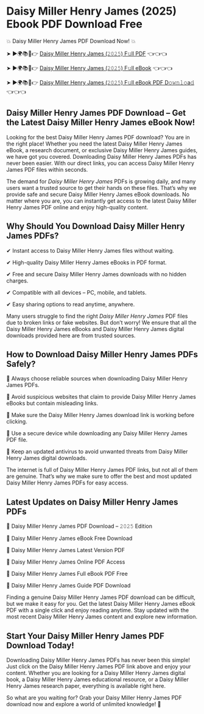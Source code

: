 # Daisy Miller Henry James (2025) Ebook PDF Download Free

💥 Daisy Miller Henry James PDF Download Now! 💥

➤ ►🌍📚📱👉 [Daisy Miller Henry James (𝟸𝟶𝟸𝟻) F𝚞ll PDF](https://getpdf.xyz/daisy-miller-henry-james) 👈👈👈


➤ ►🌍📚📱👉 [Daisy Miller Henry James (𝟸𝟶𝟸𝟻) F𝚞ll eBook](https://getpdf.xyz/daisy-miller-henry-james) 👈👈👈


➤ ►🌍📚📱👉 [Daisy Miller Henry James (𝟸𝟶𝟸𝟻) F𝚞ll eBook PDF D𝚘𝚠𝚗𝚕𝚘a𝚍](https://getpdf.xyz/daisy-miller-henry-james) 👈👈👈


## Daisy Miller Henry James PDF Download – Get the Latest Daisy Miller Henry James eBook Now!

Looking for the best Daisy Miller Henry James PDF download? You are in the right place! Whether you need the latest Daisy Miller Henry James eBook, a research document, or exclusive Daisy Miller Henry James guides, we have got you covered. Downloading Daisy Miller Henry James PDFs has never been easier. With our direct links, you can access Daisy Miller Henry James PDF files within seconds.

The demand for *Daisy Miller Henry James* PDFs is growing daily, and many users want a trusted source to get their hands on these files. That’s why we provide safe and secure Daisy Miller Henry James eBook downloads. No matter where you are, you can instantly get access to the latest Daisy Miller Henry James PDF online and enjoy high-quality content.

## Why Should You Download Daisy Miller Henry James PDFs?

✔ Instant access to Daisy Miller Henry James files without waiting.

✔ High-quality Daisy Miller Henry James eBooks in PDF format.

✔ Free and secure Daisy Miller Henry James downloads with no hidden charges.

✔ Compatible with all devices – PC, mobile, and tablets.

✔ Easy sharing options to read anytime, anywhere.

Many users struggle to find the right *Daisy Miller Henry James* PDF files due to broken links or fake websites. But don’t worry! We ensure that all the Daisy Miller Henry James eBooks and Daisy Miller Henry James digital downloads provided here are from trusted sources.

## How to Download Daisy Miller Henry James PDFs Safely?

📌 Always choose reliable sources when downloading Daisy Miller Henry James PDFs.

📌 Avoid suspicious websites that claim to provide Daisy Miller Henry James eBooks but contain misleading links.

📌 Make sure the Daisy Miller Henry James download link is working before clicking.

📌 Use a secure device while downloading any Daisy Miller Henry James PDF file.

📌 Keep an updated antivirus to avoid unwanted threats from Daisy Miller Henry James digital downloads.

The internet is full of Daisy Miller Henry James PDF links, but not all of them are genuine. That’s why we make sure to offer the best and most updated Daisy Miller Henry James PDFs for easy access.

## Latest Updates on Daisy Miller Henry James PDFs

🔹 Daisy Miller Henry James PDF Download – 𝟸𝟶𝟸𝟻 Edition

🔹 Daisy Miller Henry James eBook Free Download

🔹 Daisy Miller Henry James Latest Version PDF

🔹 Daisy Miller Henry James Online PDF Access

🔹 Daisy Miller Henry James Full eBook PDF Free

🔹 Daisy Miller Henry James Guide PDF Download

Finding a genuine Daisy Miller Henry James PDF download can be difficult, but we make it easy for you. Get the latest Daisy Miller Henry James eBook PDF with a single click and enjoy reading anytime. Stay updated with the most recent Daisy Miller Henry James content and explore new information.

## Start Your Daisy Miller Henry James PDF Download Today!

Downloading Daisy Miller Henry James PDFs has never been this simple! Just click on the Daisy Miller Henry James PDF link above and enjoy your content. Whether you are looking for a Daisy Miller Henry James digital book, a Daisy Miller Henry James educational resource, or a Daisy Miller Henry James research paper, everything is available right here.

So what are you waiting for? Grab your Daisy Miller Henry James PDF download now and explore a world of unlimited knowledge! 🚀